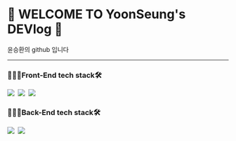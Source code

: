 # 👻 WELCOME TO YoonSeung's DEVlog 🎉

윤승환의 github 입니다

---


### 👩🏻‍💻Front-End tech stack🛠

<img src="https://img.shields.io/badge/JavaScript-F7DF1E?style=flat-square&logo=JavaScript&logoColor=white"/></a>&nbsp;
<img src="https://img.shields.io/badge/HTML-3766AB?style=flat-square&logo=HTML&logoColor=white"/></a>&nbsp;
<img src="https://img.shields.io/badge/CSS-1572B6?style=flat-square&logo=CSS&logoColor=white"/></a>&nbsp;

### 👩🏻‍💻Back-End tech stack🛠
<img src="https://img.shields.io/badge/Java-007396?style=flat-square&logo=Java&logoColor=white"/></a>&nbsp;
<img src="https://img.shields.io/badge/oracleSQL-CC2927?style=flat-square&logo=MicrosofSQLServer&logoColor=white"/></a>&nbsp;




